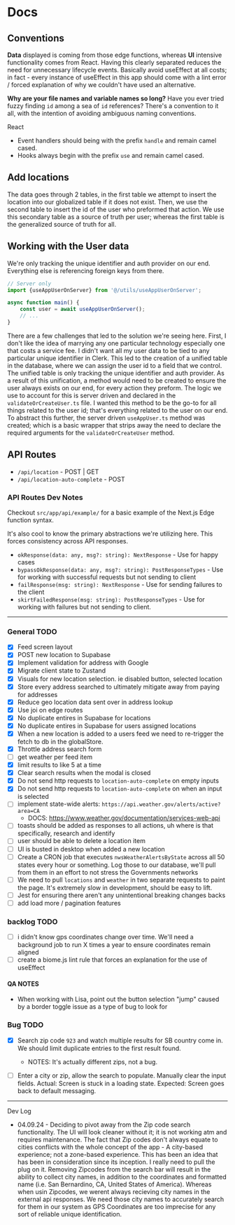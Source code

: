 # Docs

## Conventions 
**Data** displayed is coming from those edge functions, whereas **UI** intensive functionality comes from React. Having this clearly separated reduces the need for unnecessary lifecycle events. Basically avoid useEffect at all costs; in fact - every instance of useEffect in this app should come with a lint error / forced explanation of why we couldn't have used an alternative. 

**Why are your file names and variable names so long?** Have you ever tried fuzzy finding `id` among a sea of `id` references? There's a convention to it all, with the intention of avoiding ambiguous naming conventions.

React
- Event handlers should being with the prefix `handle` and remain camel cased.
- Hooks always begin with the prefix `use` and remain camel cased.

## Add locations

The data goes through 2 tables, in the first table we attempt to insert the location into our globalized table if it does not exist. Then, we use the second table to insert the id of the user who preformed that action. We use this secondary table as a source of truth per user; whereas the first table is the generalized source of truth for all.


## Working with the User data

We're only tracking the unique identifier and auth provider on our end. Everything else is referencing foreign keys from there. 

```ts
// Server only
import {useAppUserOnServer} from '@/utils/useAppUserOnServer';

async function main() {
	const user = await useAppUserOnServer();
	// ...
}
```

There are a few challenges that led to the solution we're seeing here. First, I don't like the idea of marrying any one particular technology especially one that costs a service fee. I didn't want all my user data to be tied to any particular unique identifier in Clerk. This led to the creation of a unified table in the database, where we can assign the user id to a field that we control. The unified table is only tracking the unique identifier and auth provider. As a result of this unification, a method would need to be created to ensure the user always exists on our end, for every action they preform. The logic we use to account for this is server driven and declared in the `validateOrCreateUser.ts` file. I wanted this method to be the go-to for all things related to the user id; that's everything related to the user on our end. To abstract this further, the server driven `useAppUser.ts` method was created; which is a basic wrapper that strips away the need to declare the required arguments for the `validateOrCreateUser` method.

## API Routes 

- `/api/location` - POST | GET
- `/api/location-auto-complete` - POST 


### API Routes Dev Notes

Checkout `src/app/api/example/` for a basic example of the Next.js Edge function syntax. 

It's also cool to know the primary abstractions we're utilizing here. This forces consistency across API responses.

- `okResponse(data: any, msg?: string): NextResponse` - Use for happy cases
- `bypassOkResponse(data: any, msg?: string): PostResponseTypes` - Use for working with successful requests but not sending to client
- `failResponse(msg: string): NextResponse` - Use for sending failures to the client
- `skirtFailedResponse(msg: string): PostResponseTypes` - Use for working with failures but not sending to client.

---

### General TODO 

- [x] Feed screen layout
- [x] POST new location to Supabase
- [x] Implement validation for address with Google
- [x] Migrate client state to Zustand
- [x] Visuals for new location selection. ie disabled button, selected location
- [x] Store every address searched to ultimately mitigate away from paying for addresses
- [x] Reduce geo location data sent over in address lookup
- [x] Use joi on edge routes
- [x] No duplicate entires in Supabase for locations
- [x] No duplicate entires in Supabase for users assigned locations
- [x] When a new location is added to a users feed we need to re-trigger the fetch to db in the globalStore. 
- [x] Throttle address search form 
- [ ] get weather per feed item
- [x] limit results to like 5 at a time
- [x] Clear search results when the modal is closed
- [x] Do not send http requests to `location-auto-complete` on empty inputs
- [x] Do not send http requests to `location-auto-complete` on when an input is selected
- [ ] implement state-wide alerts: `https://api.weather.gov/alerts/active?area=CA`
	- DOCS: https://www.weather.gov/documentation/services-web-api
- [ ] toasts should be added as responses to all actions, uh where is that specifically, research and identify
- [ ] user should be able to delete a location item
- [ ] UI is busted in desktop when added a new location
- [ ] Create a CRON job that executes `nwsWeatherAlertsByState` across all 50 states every hour or something. Log those to our database, we'll pull from them in an effort to not stress the Governments networks
- [ ] We need to pull `locations` and `weather` in two separate requests to paint the page. It's extremely slow in development, should be easy to lift.
- [ ] Jest for ensuring there aren't any unintentional breaking changes backs
- [ ] add load more / pagination features

### backlog TODO
- [ ] i didn't know gps coordinates change over time. We'll need a background job to run X times a year to ensure coordinates remain aligned
- [ ] create a biome.js lint rule that forces an explanation for the use of useEffect

#### QA NOTES
- When working with Lisa, point out the button selection "jump" caused by a border toggle issue as a type of bug to look for

### Bug TODO

- [x] Search zip code `923` and watch multiple results for SB country come in. We should limit duplicate entries to the first result found.
	- NOTES: It's actually different zips, not a bug.
- [ ] Enter a city or zip, allow the search to populate. Manually clear the input fields. Actual: Screen is stuck in a loading state. Expected: Screen goes back to default messaging.



---

Dev Log

- 04.09.24 - Deciding to pivot away from the Zip code search functionality. The UI will look cleaner without it; it is not working atm and requires maintenance. The fact that Zip codes don't always equate to cities conflicts with the whole concept of the app - A city-based experience; not a zone-based experience. This has been an idea that has been in consideration since its inception. I really need to pull the plug on it. Removing Zipcodes from the search bar will result in the ability to collect city names, in addition to the coordinates and formatted name (i.e. San Bernardino, CA, United States of America). Whereas when usin Zipcodes, we werent always recieving city names in the external api responses. We need those city names to accurately search for them in our system as GPS Coordinates are too imprecise for any sort of reliable unique identification. 